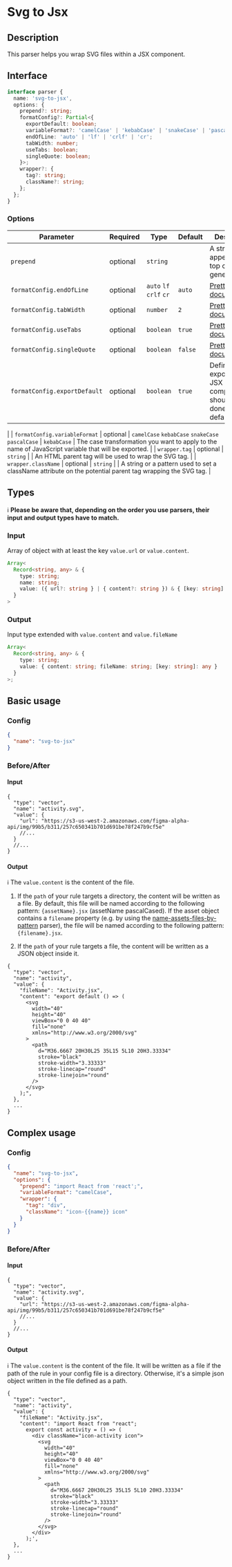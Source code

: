 # Svg to Jsx

## Description

This parser helps you wrap SVG files within a JSX component.

## Interface

```ts
interface parser {
  name: 'svg-to-jsx',
  options: {
    prepend?: string;
    formatConfig?: Partial<{
      exportDefault: boolean;
      variableFormat?: 'camelCase' | 'kebabCase' | 'snakeCase' | 'pascalCase';
      endOfLine: 'auto' | 'lf' | 'crlf' | 'cr';
      tabWidth: number;
      useTabs: boolean;
      singleQuote: boolean;
    }>;
    wrapper?: {
      tag?: string;
      className?: string;
    };
  };
}
```

### Options
| Parameter                | Required  | Type                                                     | Default    | Description                                                                    |
| ------------------------ | --------- | -------------------------------------------------------- | ---------- | ------------------------------------------------------------------------------ |
| `prepend`  | optional     | `string`       |   | A string to append at the top of the generated file                | 
| `formatConfig.endOfLine` | optional     | `auto` `lf` `crlf` `cr`                                     | `auto`           | [Prettier documentation](https://prettier.io/docs/en/options.html#end-of-line) |
| `formatConfig.tabWidth`  | optional     | `number`                                                 | `2`           | [Prettier documentation](https://prettier.io/docs/en/options.html#tab-width)   |
| `formatConfig.useTabs`   | optional     | `boolean`                                                | `true`           | [Prettier documentation](https://prettier.io/docs/en/options.html#tabs)        |
| `formatConfig.singleQuote`   | optional     | `boolean`                                                | `false`           | [Prettier documentation](https://prettier.io/docs/en/options.html#quotes)        |
| `formatConfig.exportDefault`   | optional     | `boolean`                                                | `true`           | Defines if the export of the JSX component should be done using default or not.
 |
| `formatConfig.variableFormat`             | optional     | `camelCase` `kebabCase` `snakeCase` `pascalCase`      | `kebabCase` | The case transformation you want to apply to the name of JavaScript variable that will be exported.            |
| `wrapper.tag`  | optional     | `string`          |  | An HTML parent tag will be used to wrap the SVG tag.              |
| `wrapper.className`  | optional     | `string`    |      | A string or a pattern used to set a className attribute on the potential parent tag wrapping the SVG tag.                           |


## Types

ℹ️ **Please be aware that, depending on the order you use parsers, their input and output types have to match.**

### Input

Array of object with at least the key `value.url` or `value.content`.

```ts
Array<
  Record<string, any> & {
    type: string;
    name: string;
    value: ({ url?: string } | { content?: string }) & { [key: string]: any };
  }
>
```
### Output

Input type extended with `value.content` and `value.fileName`

```ts
Array<
  Record<string, any> & {
    type: string; 
    value: { content: string; fileName: string; [key: string]: any }
  }
>;
```


## Basic usage
### Config

```json
{
  "name": "svg-to-jsx"
}
```

### Before/After
#### Input

```json5
{
  "type": "vector",
  "name": "activity.svg",
  "value": {
    "url": "https://s3-us-west-2.amazonaws.com/figma-alpha-api/img/99b5/b311/257c650341b701d691be78f247b9cf5e"
    //...
  }
  //...
}
```

#### Output

ℹ️ The `value.content` is the content of the file.

1. If the `path` of your rule targets a directory, the content will be written as a file.
   By default, this file will be named according to the following pattern: `{assetName}.jsx` (assetName pascalCased).
   If the asset object contains a `filename` property (e.g. by using the [name-assets-files-by-pattern](https://github.com/Specifyapp/parsers/tree/master/parsers/name-assets-files-by-pattern) parser), the file will be named according to the following pattern: `{filename}.jsx`.

2. If the `path` of your rule targets a file, the content will be written as a JSON object inside it.

```
{
  "type": "vector",
  "name": "activity",
  "value": {
    "fileName": "Activity.jsx",
    "content": "export default () => (
      <svg
        width="40"
        height="40"
        viewBox="0 0 40 40"
        fill="none"
        xmlns="http://www.w3.org/2000/svg"
      >
        <path
          d="M36.6667 20H30L25 35L15 5L10 20H3.33334"
          stroke="black"
          stroke-width="3.33333"
          stroke-linecap="round"
          stroke-linejoin="round"
        />
      </svg>
    );",
  },
  ...
}
```

## Complex usage
### Config

```json
{
  "name": "svg-to-jsx",
  "options": {
    "prepend": "import React from 'react';",
    "variableFormat": "camelCase",
    "wrapper": {
      "tag": "div",
      "className": "icon-{{name}} icon"
    }
  }
}
```

### Before/After
#### Input
```json5
{
  "type": "vector",
  "name": "activity.svg",
  "value": {
    "url": "https://s3-us-west-2.amazonaws.com/figma-alpha-api/img/99b5/b311/257c650341b701d691be78f247b9cf5e"
    //...
  }
  //...
}
```
#### Output

ℹ️  The `value.content` is the content of the file. It will be written as a file if the path of the rule in your config file is a directory.
Otherwise, it's a simple json object written in the file defined as a path.

```
{
  "type": "vector",
  "name": "activity",
  "value": {
    "fileName": "Activity.jsx",
    "content": "import React from "react";
      export const activity = () => (
        <div className="icon-activity icon">
          <svg
            width="40"
            height="40"
            viewBox="0 0 40 40"
            fill="none"
            xmlns="http://www.w3.org/2000/svg"
          >
            <path
              d="M36.6667 20H30L25 35L15 5L10 20H3.33334"
              stroke="black"
              stroke-width="3.33333"
              stroke-linecap="round"
              stroke-linejoin="round"
            />
          </svg>
        </div>
      );',
  },
  ...
}
```
